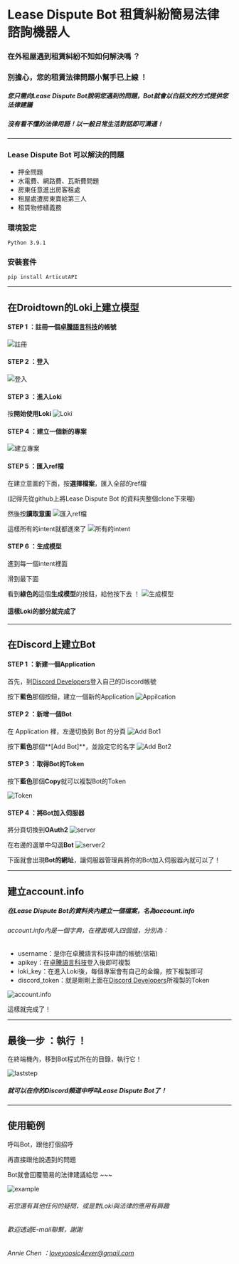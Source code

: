 # Lease Dispute Bot 租賃糾紛簡易法律諮詢機器人
### 在外租屋遇到租賃糾紛不知如何解決嗎 ？
### 別擔心，您的租賃法律問題小幫手已上線 ！
##### 您只需向Lease Dispute Bot說明您遇到的問題，Bot就會以白話文的方式提供您法律建議
##### 沒有看不懂的法律用語！以一般日常生活對話即可溝通！

------------

### Lease Dispute Bot 可以解決的問題
- 押金問題
- 水電費、網路費、瓦斯費問題
- 房東任意進出房客租處
- 租屋處遭房東賣給第三人
- 租賃物修繕義務

### 環境設定
`Python 3.9.1 `

### 安裝套件
`pip install ArticutAPI`


------------



## 在Droidtown的Loki上建立模型

#### STEP 1 ：註冊一個[卓騰語言科技](https://api.droidtown.co/)的帳號
![註冊](https://github.com/yian-annie/Lease_Dispute_Bot/blob/main/media/%E8%9E%A2%E5%B9%95%E6%93%B7%E5%8F%96%E7%95%AB%E9%9D%A2%202021-09-20%20130858.png?raw=true)

#### STEP 2 ：登入
![登入](https://github.com/yian-annie/Lease_Dispute_Bot/blob/main/media/%E8%9E%A2%E5%B9%95%E6%93%B7%E5%8F%96%E7%95%AB%E9%9D%A2%202021-09-20%20130950.png?raw=true)

#### STEP 3 ：進入Loki 
按**開始使用Loki**
![Loki](https://github.com/yian-annie/Lease_Dispute_Bot/blob/main/media/%E8%9E%A2%E5%B9%95%E6%93%B7%E5%8F%96%E7%95%AB%E9%9D%A2%202021-09-20%20131031.png?raw=true)

#### STEP 4 ：建立一個新的專案
![建立專案](https://github.com/yian-annie/Lease_Dispute_Bot/blob/main/media/%E8%9E%A2%E5%B9%95%E6%93%B7%E5%8F%96%E7%95%AB%E9%9D%A2%202021-09-20%20131117.png?raw=true)

#### STEP 5 ：匯入ref檔
在建立意圖的下面，按**選擇檔案**，匯入全部的ref檔

(記得先從github上將Lease Dispute Bot 的資料夾整個clone下來喔)

然後按**讀取意圖**
![匯入ref檔](https://github.com/yian-annie/Lease_Dispute_Bot/blob/main/media/%E8%9E%A2%E5%B9%95%E6%93%B7%E5%8F%96%E7%95%AB%E9%9D%A2%202021-09-20%20131234.png?raw=true)


這樣所有的intent就都進來了
![所有的intent](https://github.com/yian-annie/Lease_Dispute_Bot/blob/main/media/%E8%9E%A2%E5%B9%95%E6%93%B7%E5%8F%96%E7%95%AB%E9%9D%A2%202021-09-20%20131315.png?raw=true)

#### STEP 6 ：生成模型
進到每一個intent裡面

滑到最下面

看到**綠色的**這個**生成模型**的按鈕，給他按下去 ！
![生成模型](https://github.com/yian-annie/Lease_Dispute_Bot/blob/main/media/%E8%9E%A2%E5%B9%95%E6%93%B7%E5%8F%96%E7%95%AB%E9%9D%A2%202021-09-20%20131355.png?raw=true)

#### 這樣Loki的部分就完成了


------------



## 在Discord上建立Bot

#### STEP 1 ：新建一個Application
首先，到[Discord Developers](https://discord.com/developers/applications)登入自己的Discord帳號

按下**藍色**那個按鈕，建立一個新的Application
![Appilcation](https://github.com/yian-annie/Lease_Dispute_Bot/blob/main/media/%E8%9E%A2%E5%B9%95%E6%93%B7%E5%8F%96%E7%95%AB%E9%9D%A2%202021-09-20%20131536.png?raw=true)

#### STEP 2 ：新增一個Bot
在 Application 裡，左邊切換到 Bot 的分頁
![Add Bot1](https://github.com/yian-annie/Lease_Dispute_Bot/blob/main/media/%E8%9E%A2%E5%B9%95%E6%93%B7%E5%8F%96%E7%95%AB%E9%9D%A2%202021-09-20%20131723.png?raw=true)

按下**藍色**那個**[Add Bot]**，並設定它的名字
![Add Bot2](https://github.com/yian-annie/Lease_Dispute_Bot/blob/main/media/%E8%9E%A2%E5%B9%95%E6%93%B7%E5%8F%96%E7%95%AB%E9%9D%A2%202021-09-20%20131751.png?raw=true)

#### STEP 3 ：取得Bot的Token
按下**藍色**那個**Copy**就可以複製Bot的Token

![Token](https://github.com/yian-annie/Lease_Dispute_Bot/blob/main/media/%E8%9E%A2%E5%B9%95%E6%93%B7%E5%8F%96%E7%95%AB%E9%9D%A2%202021-09-20%20132309.png?raw=true)

#### STEP 4 ：將Bot加入伺服器

將分頁切換到**OAuth2**
![server](https://github.com/yian-annie/Lease_Dispute_Bot/blob/main/media/%E8%9E%A2%E5%B9%95%E6%93%B7%E5%8F%96%E7%95%AB%E9%9D%A2%202021-09-20%20145154.png?raw=true)

在右邊的選單中勾選**Bot**
![server2](https://github.com/yian-annie/Lease_Dispute_Bot/blob/main/media/%E8%9E%A2%E5%B9%95%E6%93%B7%E5%8F%96%E7%95%AB%E9%9D%A2%202021-09-20%20145225.png?raw=true)

下面就會出現**Bot的網址**，讓伺服器管理員將你的Bot加入伺服器內就可以了！


------------



## 建立account.info

##### 在Lease Dispute Bot的資料夾內建立一個檔案，名為account.info
###### account.info內是一個字典，在裡面填入四個值，分別為：
- username：是你在卓騰語言科技申請的帳號(信箱)
- apikey：在[卓騰語言科技](https://api.droidtown.co/)登入後即可複製
- loki_key：在進入Loki後，每個專案會有自己的金鑰，按下複製即可
- discord_token：就是剛剛上面在[Discord Developers](https://discord.com/developers/applications)所複製的Token

![account.info](https://github.com/yian-annie/Lease_Dispute_Bot/blob/main/media/%E8%9E%A2%E5%B9%95%E6%93%B7%E5%8F%96%E7%95%AB%E9%9D%A2%202021-09-20%20145959.png?raw=true)

這樣就完成了！


------------

## 最後一步 ：執行 ！

在終端機內，移到Bot程式所在的目錄，執行它！

![laststep](https://github.com/yian-annie/Lease_Dispute_Bot/blob/main/media/%E8%9E%A2%E5%B9%95%E6%93%B7%E5%8F%96%E7%95%AB%E9%9D%A2%202021-09-20%20151144.png?raw=true)

##### 就可以在你的Discord頻道中呼叫Lease Dispute Bot了！



------------

## 使用範例
呼叫Bot，跟他打個招呼

再直接跟他說遇到的問題

Bot就會回覆簡易的法律建議給您 ~~~

![example](https://github.com/yian-annie/Lease_Dispute_Bot/blob/main/media/%E8%9E%A2%E5%B9%95%E6%93%B7%E5%8F%96%E7%95%AB%E9%9D%A2%202021-09-20%20152944.png?raw=true)




###### 若您還有其他任何的疑問，或是對Loki與法律的應用有興趣
###### 歡迎透過E-mail聯繫，謝謝
###### Annie Chen ：loveyoosic4ever@gmail.com
